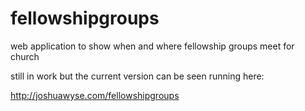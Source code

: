 fellowshipgroups
========================

web application to show when and where fellowship groups meet for church


still in work but the current version can be seen running here:

http://joshuawyse.com/fellowshipgroups
